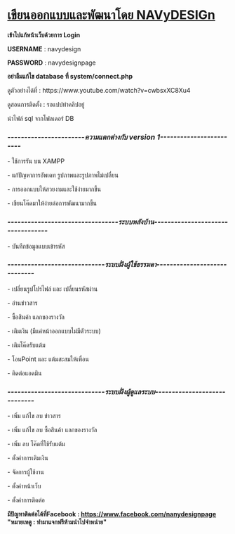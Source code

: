 <h1><u><b>เขียนออกแบบและพัฒนาโดย NAVyDESIGn</b></u></h1>

<b>เข้าไปแก้หน้าเว็บด้วยการ Login</p></b>
<b>USERNAME</b> : navydesign</p>
<b>PASSWORD</b> : navydesignpage</p>
<b>อย่าลืมแก้ไข database ที่ system/connect.php</b></p>
</p>
ดูตัวอย่างได้ที่ : https://www.youtube.com/watch?v=cwbsxXC8Xu4
</p>

ดูสอนการติดตั้ง : รอแปปทำคลิปอยู่
</p>
นำไฟล์ sql จากโฟลเดอร์ DB

<h3><i><b>-----------------------ความแตกต่างกับ version 1------------------------</b></i></h3>
- ใช้การรัน บน XAMPP</p>
- แก้ปัญหาการอัพเดท รูปภาพและรูปภาพไม่เปลี่ยน</p>
- การออกแบบให้สวยงามและใช้ง่ายมากขึ้น</p>
- เขียนโค๊ดมาให้ง่ายต่อการพัฒนามากขึ้น</p>

<h3><i><b>---------------------------------ระบบหลังบ้าน----------------------------------</b></i></h3>
- บันทึกข้อมูลแบบเข้ารหัส</p>

<h3><i><b>-----------------------------ระบบฝั่งผู้ใช้ธรรมดา-----------------------------</b></i></h3>
- เปลี่ยนรูปโปรไฟล์ และ เปลี่ยนรหัสผ่าน</p>
- อ่านข่าวสาร</p>
- ซื้อสินค้า แลกของรางวัล</p>
- เติมเงิน (มีแค่หน้าออกแบบไม่มีตัวระบบ)</p>
- เติมโค๊ดรับแต้ม</p>
- โอนPoint และ แต้มสะสมให้เพื่อน</p>
- ติดต่อแอดมิน</p>


<h3><i><b>-----------------------------ระบบฝั่งผู้ดูแลระบบ-----------------------------</b></i></h3>
- เพิ่ม แก้ไข ลบ ข่าวสาร</p>
- เพิ่ม แก้ไข ลบ ซื้อสินค้า แลกของรางวัล</p>
- เพิ่ม ลบ โค๊ดที่ใช้รับแต้ม</p>
- ตั้งค่าการเติมเงิน</p>
- จัดการผู้ใช้งาน</p>
- ตั้งค่าหน้าเว็บ</p>
- ตั้งค่าการติดต่อ</p>

<b>มีปัญหาติดต่อได้ที่Facebook : https://www.facebook.com/nanydesignpage </b>
<b>"หมายเหตู : ทำมาแจกฟรีห้ามนำไปจำหน่าย"<b>
